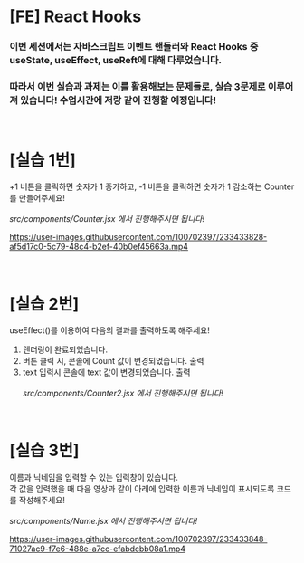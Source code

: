 # [FE] React Hooks

### 이번 세션에서는 자바스크립트 이벤트 핸들러와 React Hooks 중 useState, useEffect, useReft에 대해 다루었습니다.

### 따라서 이번 실습과 과제는 이를 활용해보는 문제들로, 실습 3문제로 이루어져 있습니다! 수업시간에 저랑 같이 진행할 예정입니다!

<br/>

# [실습 1번]

+1 버튼을 클릭하면 숫자가 1 증가하고, -1 버튼을 클릭하면 숫자가 1 감소하는 Counter를 만들어주세요!  
<br/>
_src/components/Counter.jsx 에서 진행해주시면 됩니다!_

https://user-images.githubusercontent.com/100702397/233433828-af5d17c0-5c79-48c4-b2ef-40b0ef45663a.mp4

<br/>

# [실습 2번]

useEffect()를 이용하여 다음의 결과를 출력하도록 해주세요!

1. 렌더링이 완료되었습니다.
2. 버튼 클릭 시, 콘솔에 Count 값이 변경되었습니다. 출력
3. text 입력시 콘솔에 text 값이 변경되었습니다. 출력  
   <br/>
   _src/components/Counter2.jsx 에서 진행해주시면 됩니다!_

<br/>

# [실습 3번]

이름과 닉네임을 입력할 수 있는 입력창이 있습니다.  
각 값을 입력했을 때 다음 영상과 같이 아래에 입력한 이름과 닉네임이 표시되도록 코드를 작성해주세요!  
<br/>
_src/components/Name.jsx 에서 진행해주시면 됩니다!_

https://user-images.githubusercontent.com/100702397/233433848-71027ac9-f7e6-488e-a7cc-efabdcbb08a1.mp4

<br/>
